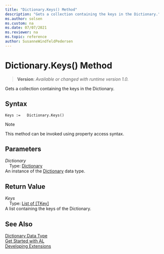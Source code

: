 ```yaml
---
title: "Dictionary.Keys() Method"
description: "Gets a collection containing the keys in the Dictionary."
ms.author: solsen
ms.custom: na
ms.date: 07/07/2021
ms.reviewer: na
ms.topic: reference
author: SusanneWindfeldPedersen
---
```

[//]: # (START>DO_NOT_EDIT)
[//]: # (IMPORTANT:Do not edit any of the content between here and the END>DO_NOT_EDIT.)
[//]: # (Any modifications should be made in the .xml files in the ModernDev repo.)
# Dictionary.Keys() Method
> **Version**: _Available or changed with runtime version 1.0._

Gets a collection containing the keys in the Dictionary.


## Syntax
```AL
Keys :=   Dictionary.Keys()
```
> [!NOTE]
> This method can be invoked using property access syntax.

## Parameters
*Dictionary*  
&emsp;Type: [Dictionary](dictionary-data-type.md)  
An instance of the [Dictionary](dictionary-data-type.md) data type.  

## Return Value
*Keys*  
&emsp;Type: [List of [TKey]](../list/list-data-type.md)  
A list containing the keys of the Dictionary.


[//]: # (IMPORTANT: END>DO_NOT_EDIT)
## See Also
[Dictionary Data Type](dictionary-data-type.md)  
[Get Started with AL](../../devenv-get-started.md)  
[Developing Extensions](../../devenv-dev-overview.md)